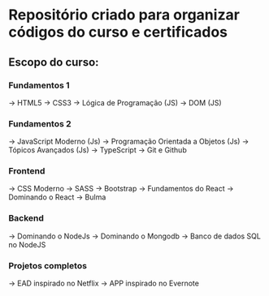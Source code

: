 # Repositório criado para organizar códigos do curso e certificados

## Escopo do curso:

### Fundamentos 1
-> HTML5
-> CSS3
-> Lógica de Programação (JS)
-> DOM (JS)
### Fundamentos 2
-> JavaScript Moderno (Js)
-> Programação Orientada a Objetos (Js)
-> Tópicos Avançados (Js)
-> TypeScript
-> Git e Github
### Frontend
-> CSS Moderno
-> SASS
-> Bootstrap
-> Fundamentos do React
-> Dominando o React
-> Bulma
### Backend
-> Dominando o NodeJs
-> Dominando o Mongodb
-> Banco de dados SQL no NodeJS
### Projetos completos
-> EAD inspirado no Netflix
-> APP inspirado no Evernote